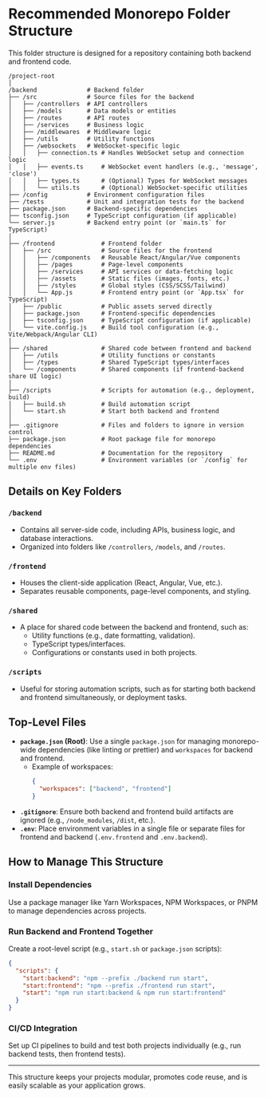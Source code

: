 # Recommended Monorepo Folder Structure

This folder structure is designed for a repository containing both backend and frontend code.

```
/project-root
│
/backend              # Backend folder
├── /src              # Source files for the backend
│   ├── /controllers  # API controllers
│   ├── /models       # Data models or entities
│   ├── /routes       # API routes
│   ├── /services     # Business logic
│   ├── /middlewares  # Middleware logic
│   ├── /utils        # Utility functions
│   ├── /websockets   # WebSocket-specific logic
│   │   ├── connection.ts # Handles WebSocket setup and connection logic
│   │   ├── events.ts     # WebSocket event handlers (e.g., 'message', 'close')
│   │   ├── types.ts      # (Optional) Types for WebSocket messages
│   │   └── utils.ts      # (Optional) WebSocket-specific utilities
├── /config           # Environment configuration files
├── /tests            # Unit and integration tests for the backend
├── package.json      # Backend-specific dependencies
├── tsconfig.json     # TypeScript configuration (if applicable)
└── server.js         # Backend entry point (or `main.ts` for TypeScript)
│
├── /frontend             # Frontend folder
│   ├── /src              # Source files for the frontend
│   │   ├── /components   # Reusable React/Angular/Vue components
│   │   ├── /pages        # Page-level components
│   │   ├── /services     # API services or data-fetching logic
│   │   ├── /assets       # Static files (images, fonts, etc.)
│   │   ├── /styles       # Global styles (CSS/SCSS/Tailwind)
│   │   └── App.js        # Frontend entry point (or `App.tsx` for TypeScript)
│   ├── /public           # Public assets served directly
│   ├── package.json      # Frontend-specific dependencies
│   ├── tsconfig.json     # TypeScript configuration (if applicable)
│   └── vite.config.js    # Build tool configuration (e.g., Vite/Webpack/Angular CLI)
│
├── /shared               # Shared code between frontend and backend
│   ├── /utils            # Utility functions or constants
│   ├── /types            # Shared TypeScript types/interfaces
│   └── /components       # Shared components (if frontend-backend share UI logic)
│
├── /scripts              # Scripts for automation (e.g., deployment, build)
│   ├── build.sh          # Build automation script
│   └── start.sh          # Start both backend and frontend
│
├── .gitignore            # Files and folders to ignore in version control
├── package.json          # Root package file for monorepo dependencies
├── README.md             # Documentation for the repository
└── .env                  # Environment variables (or `/config` for multiple env files)
```

## Details on Key Folders

### `/backend`

- Contains all server-side code, including APIs, business logic, and database interactions.
- Organized into folders like `/controllers`, `/models`, and `/routes`.

### `/frontend`

- Houses the client-side application (React, Angular, Vue, etc.).
- Separates reusable components, page-level components, and styling.

### `/shared`

- A place for shared code between the backend and frontend, such as:
  - Utility functions (e.g., date formatting, validation).
  - TypeScript types/interfaces.
  - Configurations or constants used in both projects.

### `/scripts`

- Useful for storing automation scripts, such as for starting both backend and frontend simultaneously, or deployment tasks.

## Top-Level Files

- **`package.json` (Root)**: Use a single `package.json` for managing monorepo-wide dependencies (like linting or prettier) and `workspaces` for backend and frontend.
  - Example of workspaces:
    ```json
    {
      "workspaces": ["backend", "frontend"]
    }
    ```
- **`.gitignore`**: Ensure both backend and frontend build artifacts are ignored (e.g., `/node_modules`, `/dist`, etc.).
- **`.env`**: Place environment variables in a single file or separate files for frontend and backend (`.env.frontend` and `.env.backend`).

## How to Manage This Structure

### Install Dependencies

Use a package manager like Yarn Workspaces, NPM Workspaces, or PNPM to manage dependencies across projects.

### Run Backend and Frontend Together

Create a root-level script (e.g., `start.sh` or `package.json` scripts):

```json
{
  "scripts": {
    "start:backend": "npm --prefix ./backend run start",
    "start:frontend": "npm --prefix ./frontend run start",
    "start": "npm run start:backend & npm run start:frontend"
  }
}
```

### CI/CD Integration

Set up CI pipelines to build and test both projects individually (e.g., run backend tests, then frontend tests).

---

This structure keeps your projects modular, promotes code reuse, and is easily scalable as your application grows.
